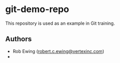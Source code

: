 # git-demo-repo
This repository is used as an example in Git training.

## Authors
- Rob Ewing (robert.c.ewing@vertexinc.com)
- 
